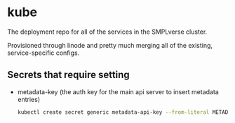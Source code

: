 # kube

The deployment repo for all of the services in the SMPLverse cluster.

Provisioned through linode and pretty much merging all of the existing,
service-specific configs.

## Secrets that require setting

- metadata-key (the auth key for the main api server to insert metadata entries)

  ```bash
  kubectl create secret generic metadata-api-key --from-literal METADATA_API_KEY=[secret]
  ```
